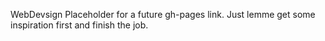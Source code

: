 WebDevsign
Placeholder for a future gh-pages link. Just lemme get some inspiration first and finish the job.